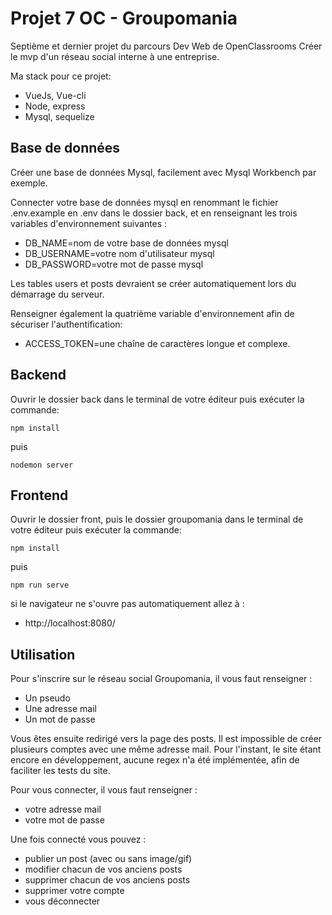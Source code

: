 # Projet 7 OC - Groupomania

Septième et dernier projet du parcours Dev Web de OpenClassrooms
Créer le mvp d'un réseau social interne à une entreprise.

Ma stack pour ce projet:

- VueJs, Vue-cli
- Node, express
- Mysql, sequelize

## Base de données

Créer une base de données Mysql, facilement avec Mysql Workbench par exemple.

Connecter votre base de données mysql en renommant le fichier .env.example en .env dans le dossier back, et en renseignant les trois variables d'environnement suivantes :

- DB_NAME=nom de votre base de données mysql
- DB_USERNAME=votre nom d'utilisateur mysql
- DB_PASSWORD=votre mot de passe mysql

Les tables users et posts devraient se créer automatiquement lors du démarrage du serveur.

Renseigner également la quatrième variable d'environnement afin de sécuriser l'authentification:

- ACCESS_TOKEN=une chaîne de caractères longue et complexe.

## Backend

Ouvrir le dossier back dans le terminal de votre éditeur puis exécuter la commande:

    npm install

puis

    nodemon server

## Frontend

Ouvrir le dossier front, puis le dossier groupomania dans le terminal de votre éditeur puis exécuter la commande:

    npm install

puis

    npm run serve

si le navigateur ne s'ouvre pas automatiquement allez à :

- http://localhost:8080/

## Utilisation

Pour s'inscrire sur le réseau social Groupomania, il vous faut renseigner :

- Un pseudo
- Une adresse mail
- Un mot de passe

Vous êtes ensuite redirigé vers la page des posts.
Il est impossible de créer plusieurs comptes avec une même adresse mail.
Pour l'instant, le site étant encore en développement, aucune regex n'a été implémentée, afin de faciliter les tests du site.

Pour vous connecter, il vous faut renseigner :

- votre adresse mail
- votre mot de passe

Une fois connecté vous pouvez :

- publier un post (avec ou sans image/gif)
- modifier chacun de vos anciens posts
- supprimer chacun de vos anciens posts
- supprimer votre compte
- vous déconnecter
